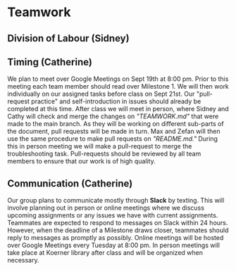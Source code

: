 # Teamwork

## Division of Labour (Sidney)

## Timing (Catherine)
We plan to meet over Google Meetings on Sept 19th at 8:00 pm. Prior to this meeting each team member should read over Milestone 1. We will then work individually on our assigned tasks before class on Sept 21st. Our "pull-request practice" and self-introduction in issues should already be completed at this time. After class we will meet in person, where Sidney and Cathy will check and merge the changes on _"TEAMWORK.md"_ that were made to the main branch. As they will be working on different sub-parts of the document, pull requests will be made in turn. Max and Zefan will then use the same procedure to make pull requests on _"README.md."_ During this in person meeting we will make a pull-request to merge the troubleshooting task. Pull-requests should be reviewed by all team members to ensure that our work is of high quality.

## Communication (Catherine)
Our group plans to communicate mostly through **Slack** by texting. This will involve planning out in person or online meetings where we discuss upcoming assignments or any issues we have with current assignments. Teammates are expected to respond to messages on Slack within 24 hours. However, when the deadline of a Milestone draws closer, teammates should reply to messages as promptly as possibly. Online meetings will be hosted over Google Meetings every Tuesday at 8:00 pm. In person meetings will take place at Koerner library after class and will be organized when necessary.
